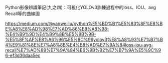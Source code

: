 Python影像辨識筆記(九之四)：可視化YOLOv3訓練過程中的loss、IOU、avg Recall等的曲線圖

https://medium.com/@yanweiliu/python%E5%BD%B1%E5%83%8F%E8%BE%A8%E8%AD%98%E7%AD%86%E8%A8%98-%E4%B9%9D%E4%B9%8B%E5%9B%9B-%E5%8F%AF%E8%A6%96%E5%8C%96yolov3%E8%A8%93%E7%B7%B4%E9%81%8E%E7%A8%8B%E4%B8%AD%E7%9A%84loss-iou-avg-recall%E7%AD%89%E7%9A%84%E6%9B%B2%E7%B7%9A%E5%9C%96-ef3d36daa5ec